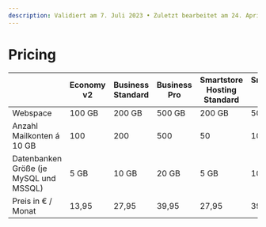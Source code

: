 ```yaml
---
description: Validiert am 7. Juli 2023 • Zuletzt bearbeitet am 24. April 2025
---
```


# Pricing

<table><thead><tr><th width="305"></th><th width="120">Economy v2</th><th width="130">Business Standard</th><th width="92">Business Pro</th><th width="202">Smartstore Hosting Standard</th><th width="202">Smartstore Hosting Pro</th><th width="202">Shopware Hosting Standard</th><th width="156">Shopware Hosting Pro</th></tr></thead><tbody><tr><td>Webspace</td><td>100 GB</td><td>200 GB</td><td>500 GB</td><td>200 GB</td><td>500 GB</td><td>200 GB</td><td>500 GB</td></tr><tr><td>Anzahl Mailkonten á 10 GB</td><td>100 </td><td>200 </td><td>500 </td><td>50</td><td>100</td><td>50</td><td>100</td></tr><tr><td>Datenbanken Größe (je MySQL und MSSQL)</td><td>5 GB</td><td>10 GB</td><td>20 GB</td><td>5 GB</td><td>10 GB</td><td>5 GB</td><td>10 GB</td></tr><tr><td>Preis in € / Monat</td><td>13,95</td><td>27,95</td><td>39,95</td><td>27,95</td><td>39,95</td><td>27,95</td><td>39,95</td></tr></tbody></table>
